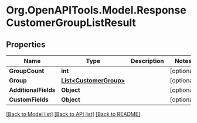 # Org.OpenAPITools.Model.ResponseCustomerGroupListResult

## Properties

Name | Type | Description | Notes
------------ | ------------- | ------------- | -------------
**GroupCount** | **int** |  | [optional] 
**Group** | [**List&lt;CustomerGroup&gt;**](CustomerGroup.md) |  | [optional] 
**AdditionalFields** | **Object** |  | [optional] 
**CustomFields** | **Object** |  | [optional] 

[[Back to Model list]](../README.md#documentation-for-models) [[Back to API list]](../README.md#documentation-for-api-endpoints) [[Back to README]](../README.md)

